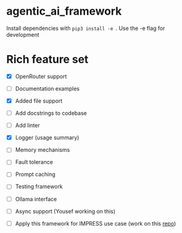 # agentic_ai_framework

Install dependencies with  `pip3 install -e `. Use the -e flag for development

# Rich feature set

- [x] OpenRouter support
- [ ] Documentation examples
- [x] Added file support
- [ ] Add docstrings to codebase
- [ ] Add linter 
- [x] Logger (usage summary)
- [ ] Memory mechanisms
- [ ] Fault tolerance
- [ ] Prompt caching
- [ ] Testing framework
- [ ] Ollama interface
- [ ] Async support (Yousef working on this)
- [ ] Apply this framework for IMPRESS use case (work on this [repo](https://github.com/stride-research/impress-agentic))

